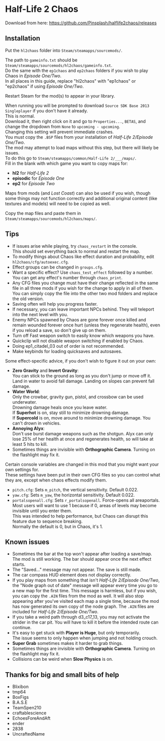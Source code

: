 # Half-Life 2 Chaos
Download from here: https://github.com/Pinsplash/halflife2chaos/releases  

## Installation

Put the `hl2chaos` folder into `Steam/steamapps/sourcemods/`.

The path to `gameinfo.txt` should be `Steam/steamapps/sourcemods/hl2chaos/gameinfo.txt`.  
Do the same with the `ep1chaos` and `ep2chaos` folders if you wish to play Chaos in _Episode One/Two_.  
In all places in this guide, replace "hl2chaos" with "ep1chaos" or "ep2chaos" if using _Episode One/Two_.

Restart Steam for the mod(s) to appear in your library.

When running you will be prompted to download `Source SDK Base 2013 Singleplayer` if you don't have it already.  
This is normal.  
Download it, then right click on it and go to `Properties...`, `BETAS`, and change the dropdown from `None` to `upcoming - upcoming`.  
Changing this setting will prevent immediate crashes.  
You must copy the `.BSP` files from your installation of _Half-Life 2/Episode One/Two_.  
The mod may attempt to load maps without this step, but there will likely be issues.  
To do this go to `Steam/steamapps/common/Half-Life 2/___/maps/`.  
Fill in the blank with which game you want to copy maps for:

* **hl2** for _Half-Life 2_
* **episodic** for _Episode One_
* **ep2** for _Episode Two_

Maps from mods (and _Lost Coast_) can also be used if you wish, though some things may not function correctly and additional original content (like textures and models) will need to be copied as well.

Copy the map files and paste them in `Steam/steamapps/sourcemods/hl2chaos/maps/`.

## Tips

* If issues arise while playing, try `chaos_restart` in the console.  
 This should set everything back to normal and restart the map.
* To modify things about Chaos like effect duration and probability, edit `hl2chaos/cfg/autoexec.cfg`.
* Effect groups can be changed in `groups.cfg`.
* Want a specific effect? Use `chaos_test_effect` followed by a number. You can get any effect's number through `chaos_print`.
* Any CFG files you change must have their change reflected in the same file in all three mods if you wish for the change to apply in all of them. You can simply copy the file into the other two mod folders and replace the old version.
* Saving often will help you progress faster.
* If necessary, you can leave important NPCs behind. They will teleport into the next level with you.
* Enemy NPCs spawned by Chaos are gone forever once killed and remain wounded forever once hurt (unless they regenerate health), even if you reload a save, so don't give up on them.
* Turn off Fast weapon switch to easily know which weapons you have.
* Quickclip will not disable weapon switching if enabled by Chaos.
* Doing ep1_citadel_03 out of order is not recommended.
* Make keybinds for loading quicksaves and autosaves.

Some effect-specific advice, if you don't wish to figure it out on your own:

* **Zero Gravity** and **Invert Gravity**:  
 You can stick to the ground as long as you don't jump or move off it. 
 Land in water to avoid fall damage. 
 Landing on slopes can prevent fall damage.
* **Water World**:  
 Only the crowbar, gravity gun, pistol, and crossbow can be used underwater.  
 Drowning damage heals once you leave water.  
 If **Superhot** is on, stay still to minimize drowning damage.  
 If **Supercold** is on, move around to minimize drowning damage. You can't drown in vehicles.
* **Annoying Alyx**:  
 Don't use burst damage weapons such as the shotgun. Alyx can only lose 25% of her health at once and regenerates health, so will take at least 5 hits to kill.
* Sometimes things are invisible with **Orthographic Camera**. Turning on the flashlight may fix it.

Certain console variables are changed in this mod that you might want your own settings for.  
These settings have been put in their own CFG files so you can control what they are, except when chaos effects modify them.

* `pitch.cfg`: Sets `m_pitch`, the vertical sensitivity. Default 0.022.
* `yaw.cfg`: Sets `m_yaw`, the horizontal sensitivity. Default 0.022.
* `portalsopenall.cfg`: Sets `r_portalsopenall`. Force-opens all areaportals.  
 Most users will want to use 1 because if 0, areas of levels may become invisible until you enter them.  
 This was intended to help performance, but Chaos can disrupt this feature due to sequence breaking.  
 Normally the default is 0, but in Chaos, it's 1.

## Known issues
* Sometimes the bar at the top won't appear after loading a save/map. The mod is still working. The bar should appear once the next effect starts.
* The "Saved..." message may not appear. The save is still made.
* The car compass HUD element does not display correctly.
* If you play maps from something that isn't _Half-Life 2/Episode One/Two_, 
 the "Node graph out of date" message will appear every time you go to a new map for the first time. 
 This message is harmless, but if you wish, you can copy the `.AIN` files from the mod as well. 
 It will also stop appearing after you've visited each map a single time, 
 because the mod has now generated its own copy of the node graph. 
 The `.AIN` files are included for _Half-Life 2/Episode One/Two_.
* If you take a weird path through d3_c17_13, you may not activate the strider in the car pit. You will have to kill it before the intended route can continue.
* It's easy to get stuck with **Player is Huge**, but only temporarily.  
 The issue seems to only happen when jumping and not holding crouch.
* **Super Grab** sometimes makes it harder to grab things.
* Sometimes things are invisible with **Orthographic Camera**. Turning on the flashlight may fix 
it.
* Collisions can be weird when **Slow Physics** is on.

## Thanks for big and small bits of help

* Blixibon
* tmp64
* BoxFigs
* B.A.S.E
* TeamSpen210
* craftablescience
* EchoesForeAndAft
* ender
* 2838
* UncraftedName
